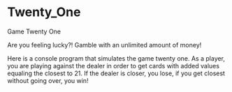 # Twenty_One
Game Twenty One

Are you feeling lucky?!
Gamble with an unlimited amount of money!

Here is a console program that simulates the game twenty one. 
As a player, you are playing against the dealer in order to get cards with added values equaling the closest to 21.
If the dealer is closer, you lose, if you get closest without going over, you win!

